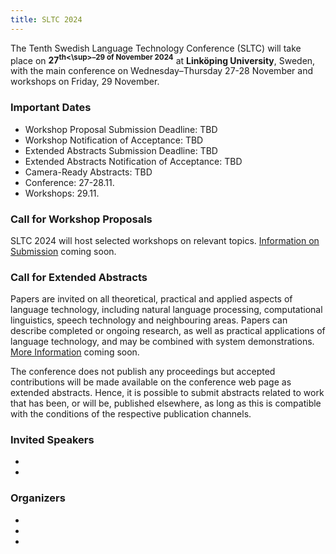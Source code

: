 ```yaml
---
title: SLTC 2024
---
```


The Tenth Swedish Language Technology Conference (SLTC) will take place on **27<sup>th<\sup>–29 of November 2024** at **Linköping University**, Sweden, with the main conference on Wednesday–Thursday 27-28 November and workshops on Friday, 29 November.

### Important Dates

* Workshop Proposal Submission Deadline: TBD
* Workshop Notification of Acceptance: TBD
* Extended Abstracts Submission Deadline: TBD
* Extended Abstracts Notification of Acceptance: TBD
* Camera-Ready Abstracts: TBD 
* Conference: 27-28.11. 
* Workshops: 29.11. 

### Call for Workshop Proposals

SLTC 2024 will host selected workshops on relevant topics. [Information on Submission](cfw) coming soon.

### Call for Extended Abstracts

Papers are invited on all theoretical, practical and applied aspects of language technology, including natural language processing, computational linguistics, speech technology and neighbouring areas. Papers can describe completed or ongoing research, as well as practical applications of language technology, and may be combined with system demonstrations. [More Information](cfp) coming soon.

The conference does not publish any proceedings but accepted contributions will be made available on the conference web page as extended abstracts. Hence, it is possible to submit abstracts related to work that has been, or will be, published elsewhere, as long as this is compatible with the conditions of the respective publication channels.

### Invited Speakers

*
*

### Organizers 

*
*
*

